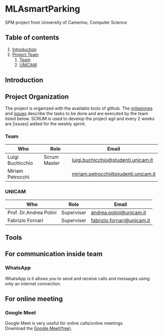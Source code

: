 # MLAsmartParking
SPM project from University of Camerino, Computer Science

## Table of contents
1. [Introduction](#introduction)
2. [Project Team](#project_organization)
    1. [Team](#team)
    2. [UNICAM](#team_unicam)
     
  
## Introduction <a name="introduction"/>

## Project Organization <a name="project_organization"/>
The project is organized with the available tools of github. The [milestones](https://github.com/LuigiBucchicchio/MLAsmartParking/milestones) and [issues](https://github.com/LuigiBucchicchio/MLAsmartParking/issues) describe the tasks to be done and are executed by the team listed below. SCRUM is used to develop the project agil and every 2 weeks are [issues] added for the weekly sprint.

### Team <a name="team"/>
Who | Role | Email | 
---- | ---- | ---- |
Luigi Buchicchio|  Scrum Master  | <luigi.buchicchio@studenti.unicam.it>
Miriam Petrocchi || <miriam.petrocchi@studenti.unicam.it> 
 
### UNICAM <a name="team_unicam"/>
Who | Role | Email |
---- | ---- | ---- |
Prof. Dr.Andrea Polini | Superviser | <andrea.polini@unicam.it> |
Fabrizio Fornari| Superviser | <fabrizio.fornari@unicam.it> |



## Tools <a name="tools"/>


## For communication inside team  <a name=" tools_comunication"/>
### WhatsApp
WhatsApp is it allows you to send and receive calls and messages using only an internet connection.

## For online meeting  <a name=" tools_meeting"/>

### Google Meet <a name="tools_Google Meet"/>
Google Meet is very useful for online calls/online meetings.  
Download the [Google Meet(free)](https://meet.google.com/).
